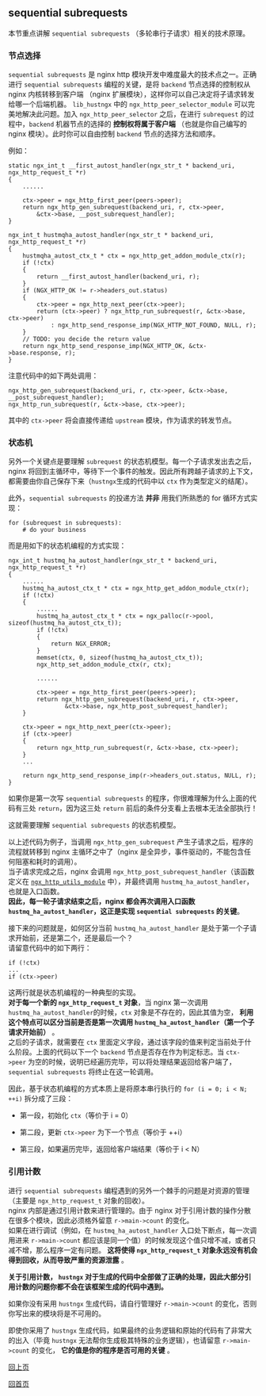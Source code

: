 sequential subrequests
--

本节重点讲解 `sequential subrequests` （多轮串行子请求）相关的技术原理。

### 节点选择 ###
`sequential subrequests` 是 nginx http 模块开发中难度最大的技术点之一。正确进行 `sequential subrequests` 编程的关键，是将 `backend` 节点选择的控制权从 nginx 内核转移到客户端 （nginx 扩展模块），这样你可以自己决定将子请求转发给哪一个后端机器。 `lib_hustngx` 中的 `ngx_http_peer_selector_module` 可以完美地解决此问题。加入 `ngx_http_peer_selector` 之后，在进行 `subrequest` 的过程中，`backend` 机器节点的选择的 **控制权将属于客户端** （也就是你自己编写的 nginx 模块）。此时你可以自由控制 `backend` 节点的选择方法和顺序。

例如：

    static ngx_int_t __first_autost_handler(ngx_str_t * backend_uri, ngx_http_request_t *r)
	{
	    ......
	
	    ctx->peer = ngx_http_first_peer(peers->peer);
	    return ngx_http_gen_subrequest(backend_uri, r, ctx->peer,
	        &ctx->base, __post_subrequest_handler);
	}

    ngx_int_t hustmqha_autost_handler(ngx_str_t * backend_uri, ngx_http_request_t *r)
	{
	    hustmqha_autost_ctx_t * ctx = ngx_http_get_addon_module_ctx(r);
	    if (!ctx)
	    {
	        return __first_autost_handler(backend_uri, r);
	    }
	    if (NGX_HTTP_OK != r->headers_out.status)
	    {
	        ctx->peer = ngx_http_next_peer(ctx->peer);
	        return (ctx->peer) ? ngx_http_run_subrequest(r, &ctx->base, ctx->peer)
	            : ngx_http_send_response_imp(NGX_HTTP_NOT_FOUND, NULL, r);
	    }
	    // TODO: you decide the return value
	    return ngx_http_send_response_imp(NGX_HTTP_OK, &ctx->base.response, r);
	}

注意代码中的如下两处调用：

    ngx_http_gen_subrequest(backend_uri, r, ctx->peer, &ctx->base, __post_subrequest_handler);
    ngx_http_run_subrequest(r, &ctx->base, ctx->peer);

其中的 `ctx->peer` 将会直接传递给 `upstream` 模块，作为请求的转发节点。

### 状态机 ###
另外一个关键点是要理解 `subrequest` 的状态机模型。每一个子请求发出去之后，nginx 将回到主循环中，等待下一个事件的触发。因此所有跨越子请求的上下文，都需要由你自己保存下来（`hustngx`生成的代码中以 `ctx` 作为类型定义的结尾）。

此外，`sequential subrequests` 的投递方法 **并非** 用我们所熟悉的 for 循环方式实现：

    for (subrequest in subrequests):
        # do your business

而是用如下的状态机编程的方式实现：

	ngx_int_t hustmq_ha_autost_handler(ngx_str_t * backend_uri, ngx_http_request_t *r)
	{
		......
		hustmq_ha_autost_ctx_t * ctx = ngx_http_get_addon_module_ctx(r);
		if (!ctx)
		{
			......
			hustmq_ha_autost_ctx_t * ctx = ngx_palloc(r->pool, sizeof(hustmq_ha_autost_ctx_t));
			if (!ctx)
			{
				return NGX_ERROR;
			}
			memset(ctx, 0, sizeof(hustmq_ha_autost_ctx_t));
			ngx_http_set_addon_module_ctx(r, ctx);
	
			......
	
			ctx->peer = ngx_http_first_peer(peers->peer);
			return ngx_http_gen_subrequest(backend_uri, r, ctx->peer,
			        &ctx->base, ngx_http_post_subrequest_handler);
		}
	
		ctx->peer = ngx_http_next_peer(ctx->peer);
		if (ctx->peer)
		{
			return ngx_http_run_subrequest(r, &ctx->base, ctx->peer);
		}
        ...
	
		return ngx_http_send_response_imp(r->headers_out.status, NULL, r);
	}

如果你是第一次写 `sequential subrequests` 的程序，你很难理解为什么上面的代码有三处 `return`，因为这三处 `return` 前后的条件分支看上去根本无法全部执行！

这就需要理解 `sequential subrequests` 的状态机模型。

以上述代码为例子，当调用 `ngx_http_gen_subrequest` 产生子请求之后，程序的流程就转移到 nginx 主循环之中了（nginx 是全异步，事件驱动的，不能包含任何阻塞和耗时的调用）。  
当子请求完成之后，nginx 会调用 `ngx_http_post_subrequest_handler`（该函数定义在 [`ngx_http_utils_module`](lib_hustngx/http_module.md) 中），并最终调用 `hustmq_ha_autost_handler`，也就是入口函数。  
**因此，每一轮子请求结束之后，nginx 都会再次调用入口函数 `hustmq_ha_autost_handler`，这正是实现 `sequential subrequests` 的关键**。

接下来的问题就是，如何区分当前 `hustmq_ha_autost_handler` 是处于第一个子请求开始前，还是第二个，还是最后一个？  
请留意代码中的如下两行：

    if (!ctx)
    ...
    if (ctx->peer)

这两行就是状态机编程的一种典型的实现。  
**对于每一个新的 `ngx_http_request_t` 对象**，当 nginx 第一次调用 `hustmq_ha_autost_handler`的时候，`ctx` 对象是不存在的，因此其值为空， **利用这个特点可以区分当前是否是第一次调用 `hustmq_ha_autost_handler`（第一个子请求开始前）** 。  
之后的子请求，就需要在 `ctx` 里面定义字段，通过该字段的值来判定当前处于什么阶段。上面的代码以下一个 `backend` 节点是否存在作为判定标志。当 `ctx->peer` 为空的时候，说明已经遍历完毕，可以将处理结果返回给客户端了， `sequential subrequests` 将终止在这一轮调用。

因此，基于状态机编程的方式本质上是将原本串行执行的 `for (i = 0; i < N; ++i)` 拆分成了三段：

- 第一段，初始化 `ctx`（等价于 i = 0）

- 第二段，更新 `ctx->peer` 为下一个节点（等价于 ++i）

- 第三段，如果遍历完毕，返回给客户端结果（等价于 i < N）

### 引用计数 ###

进行 `sequential subrequests` 编程遇到的另外一个棘手的问题是对资源的管理（主要是 `ngx_http_request_t` 对象的回收）。  
nginx 内部是通过引用计数来进行管理的。由于 nginx 对于引用计数的操作分散在很多个模块，因此必须格外留意 `r->main->count` 的变化。  
如果在进行调试（例如，在 `hustmq_ha_autost_handler` 入口处下断点，每一次调用进来 `r->main->count` 都应该是同一个值）的时候发现这个值只增不减，或者只减不增，那么程序一定有问题。 **这将使得 `ngx_http_request_t` 对象永远没有机会得到回收，从而导致严重的资源泄露** 。

**关于引用计数， `hustngx` 对于生成的代码中全部做了正确的处理，因此大部分引用计数的问题你都不会在该框架生成的代码中遇到。**

如果你没有采用 `hustngx` 生成代码，请自行管理好 `r->main->count` 的变化，否则你写出来的模块将是不可用的。

即使你采用了 `hustngx` 生成代码，如果最终的业务逻辑和原始的代码有了非常大的出入（毕竟 `hustngx` 无法帮你生成极其特殊的业务逻辑），也请留意 `r->main->count` 的变化， **它的值是你的程序是否可用的关键** 。

[回上页](index.md)

[回首页](../index.md)